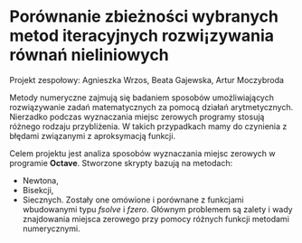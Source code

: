 # Porównanie zbieżności wybranych metod iteracyjnych rozwi¡zywania równań nieliniowych
Projekt zespołowy: Agnieszka Wrzos, Beata Gajewska, Artur Moczybroda

Metody numeryczne zajmują się badaniem sposobów umożliwiających rozwiązywanie zadań matematycznych za pomocą działań arytmetycznych. Nierzadko podczas wyznaczania miejsc zerowych programy stosują różnego rodzaju przybliżenia. W takich przypadkach mamy do czynienia z błędami związanymi z aproksymacją funkcji. 

Celem projektu jest analiza sposobów wyznaczania miejsc zerowych w programie **Octave**. 
Stworzone skrypty bazują na metodach: 
- Newtona, 
- Bisekcji,
- Siecznych.
Zostały one omówione i porównane z funkcjami wbudowanymi typu *fsolve* i *fzero*. 
Głównym problemem są zalety i wady znajdowania miejsca zerowego przy pomocy różnych funkcji metodami numerycznymi.
